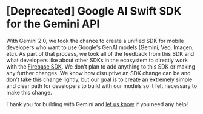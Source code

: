 # [Deprecated] Google AI Swift SDK for the Gemini API

With Gemini 2.0, we took the chance to create a unified SDK for mobile developers who want to use Google's GenAI models (Gemini, Veo, Imagen, etc). As part of that process, we took all of the feedback from this SDK and what developers like about other SDKs in the ecosystem to directly work with the [Firebase SDK](https://firebase.google.com/docs/vertex-ai). We don't plan to add anything to this SDK or making any further changes. We know how disruptive an SDK change can be and don't take this change lightly, but our goal is to create an extremely simple and clear path for developers to build with our models so it felt necessary to make this change.

Thank you for building with Gemini and [let us know](https://discuss.ai.google.dev/c/gemini-api/4) if you need any help!
